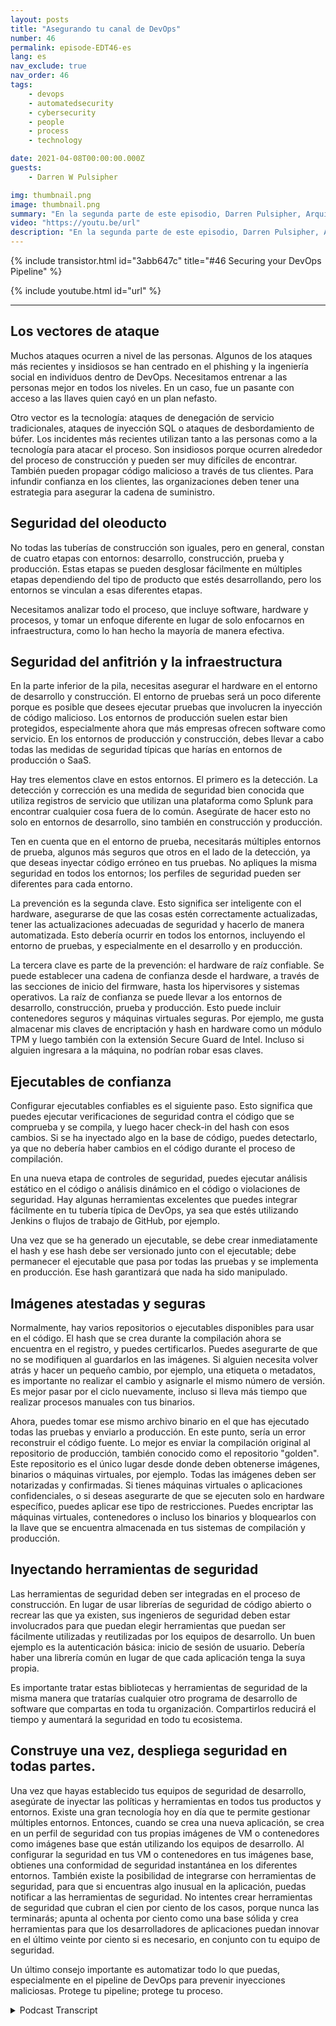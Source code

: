 ```yaml
---
layout: posts
title: "Asegurando tu canal de DevOps"
number: 46
permalink: episode-EDT46-es
lang: es
nav_exclude: true
nav_order: 46
tags:
    - devops
    - automatedsecurity
    - cybersecurity
    - people
    - process
    - technology

date: 2021-04-08T00:00:00.000Z
guests:
    - Darren W Pulsipher

img: thumbnail.png
image: thumbnail.png
summary: "En la segunda parte de este episodio, Darren Pulsipher, Arquitecto Jefe de Soluciones de Intel, brinda consejos prácticos para asegurar cada etapa del pipeline de DevOps, incluyendo la protección del hardware y las pilas de software con la raíz de confianza hardware, el escaneo de seguridad, los contenedores/máquinas virtuales atestadas y encriptadas, y más."
video: "https://youtu.be/url"
description: "En la segunda parte de este episodio, Darren Pulsipher, Arquitecto Jefe de Soluciones de Intel, brinda consejos prácticos para asegurar cada etapa del pipeline de DevOps, incluyendo la protección del hardware y las pilas de software con la raíz de confianza hardware, el escaneo de seguridad, los contenedores/máquinas virtuales atestadas y encriptadas, y más."
---
```


<div>
{% include transistor.html id="3abb647c" title="#46 Securing your DevOps Pipeline" %}

{% include youtube.html id="url" %}
</div>

---

## Los vectores de ataque

Muchos ataques ocurren a nivel de las personas. Algunos de los ataques más recientes y insidiosos se han centrado en el phishing y la ingeniería social en individuos dentro de DevOps. Necesitamos entrenar a las personas mejor en todos los niveles. En un caso, fue un pasante con acceso a las llaves quien cayó en un plan nefasto.

Otro vector es la tecnología: ataques de denegación de servicio tradicionales, ataques de inyección SQL o ataques de desbordamiento de búfer. Los incidentes más recientes utilizan tanto a las personas como a la tecnología para atacar el proceso. Son insidiosos porque ocurren alrededor del proceso de construcción y pueden ser muy difíciles de encontrar. También pueden propagar código malicioso a través de tus clientes. Para infundir confianza en los clientes, las organizaciones deben tener una estrategia para asegurar la cadena de suministro.

## Seguridad del oleoducto

No todas las tuberías de construcción son iguales, pero en general, constan de cuatro etapas con entornos: desarrollo, construcción, prueba y producción. Estas etapas se pueden desglosar fácilmente en múltiples etapas dependiendo del tipo de producto que estés desarrollando, pero los entornos se vinculan a esas diferentes etapas.

Necesitamos analizar todo el proceso, que incluye software, hardware y procesos, y tomar un enfoque diferente en lugar de solo enfocarnos en infraestructura, como lo han hecho la mayoría de manera efectiva.

## Seguridad del anfitrión y la infraestructura

En la parte inferior de la pila, necesitas asegurar el hardware en el entorno de desarrollo y construcción. El entorno de pruebas será un poco diferente porque es posible que desees ejecutar pruebas que involucren la inyección de código malicioso. Los entornos de producción suelen estar bien protegidos, especialmente ahora que más empresas ofrecen software como servicio. En los entornos de producción y construcción, debes llevar a cabo todas las medidas de seguridad típicas que harías en entornos de producción o SaaS.

Hay tres elementos clave en estos entornos. El primero es la detección. La detección y corrección es una medida de seguridad bien conocida que utiliza registros de servicio que utilizan una plataforma como Splunk para encontrar cualquier cosa fuera de lo común. Asegúrate de hacer esto no solo en entornos de desarrollo, sino también en construcción y producción.

Ten en cuenta que en el entorno de prueba, necesitarás múltiples entornos de prueba, algunos más seguros que otros en el lado de la detección, ya que deseas inyectar código erróneo en tus pruebas. No apliques la misma seguridad en todos los entornos; los perfiles de seguridad pueden ser diferentes para cada entorno.

La prevención es la segunda clave. Esto significa ser inteligente con el hardware, asegurarse de que las cosas estén correctamente actualizadas, tener las actualizaciones adecuadas de seguridad y hacerlo de manera automatizada. Esto debería ocurrir en todos los entornos, incluyendo el entorno de pruebas, y especialmente en el desarrollo y en producción.

La tercera clave es parte de la prevención: el hardware de raíz confiable. Se puede establecer una cadena de confianza desde el hardware, a través de las secciones de inicio del firmware, hasta los hipervisores y sistemas operativos. La raíz de confianza se puede llevar a los entornos de desarrollo, construcción, prueba y producción. Esto puede incluir contenedores seguros y máquinas virtuales seguras. Por ejemplo, me gusta almacenar mis claves de encriptación y hash en hardware como un módulo TPM y luego también con la extensión Secure Guard de Intel. Incluso si alguien ingresara a la máquina, no podrían robar esas claves.

## Ejecutables de confianza

Configurar ejecutables confiables es el siguiente paso. Esto significa que puedes ejecutar verificaciones de seguridad contra el código que se comprueba y se compila, y luego hacer check-in del hash con esos cambios. Si se ha inyectado algo en la base de código, puedes detectarlo, ya que no debería haber cambios en el código durante el proceso de compilación.

En una nueva etapa de controles de seguridad, puedes ejecutar análisis estático en el código o análisis dinámico en el código o violaciones de seguridad. Hay algunas herramientas excelentes que puedes integrar fácilmente en tu tubería típica de DevOps, ya sea que estés utilizando Jenkins o flujos de trabajo de GitHub, por ejemplo.

Una vez que se ha generado un ejecutable, se debe crear inmediatamente el hash y ese hash debe ser versionado junto con el ejecutable; debe permanecer el ejecutable que pasa por todas las pruebas y se implementa en producción. Ese hash garantizará que nada ha sido manipulado.

## Imágenes atestadas y seguras

Normalmente, hay varios repositorios o ejecutables disponibles para usar en el código. El hash que se crea durante la compilación ahora se encuentra en el registro, y puedes certificarlos. Puedes asegurarte de que no se modifiquen al guardarlos en las imágenes. Si alguien necesita volver atrás y hacer un pequeño cambio, por ejemplo, una etiqueta o metadatos, es importante no realizar el cambio y asignarle el mismo número de versión. Es mejor pasar por el ciclo nuevamente, incluso si lleva más tiempo que realizar procesos manuales con tus binarios.

Ahora, puedes tomar ese mismo archivo binario en el que has ejecutado todas las pruebas y enviarlo a producción. En este punto, sería un error reconstruir el código fuente. Lo mejor es enviar la compilación original al repositorio de producción, también conocido como el repositorio "golden". Este repositorio es el único lugar desde donde deben obtenerse imágenes, binarios o máquinas virtuales, por ejemplo. Todas las imágenes deben ser notarizadas y confirmadas. Si tienes máquinas virtuales o aplicaciones confidenciales, o si deseas asegurarte de que se ejecuten solo en hardware específico, puedes aplicar ese tipo de restricciones. Puedes encriptar las máquinas virtuales, contenedores o incluso los binarios y bloquearlos con la llave que se encuentra almacenada en tus sistemas de compilación y producción.

## Inyectando herramientas de seguridad

Las herramientas de seguridad deben ser integradas en el proceso de construcción. En lugar de usar librerías de seguridad de código abierto o recrear las que ya existen, sus ingenieros de seguridad deben estar involucrados para que puedan elegir herramientas que puedan ser fácilmente utilizadas y reutilizadas por los equipos de desarrollo. Un buen ejemplo es la autenticación básica: inicio de sesión de usuario. Debería haber una librería común en lugar de que cada aplicación tenga la suya propia.

Es importante tratar estas bibliotecas y herramientas de seguridad de la misma manera que tratarías cualquier otro programa de desarrollo de software que compartas en toda tu organización. Compartirlos reducirá el tiempo y aumentará la seguridad en todo tu ecosistema.

## Construye una vez, despliega seguridad en todas partes.

Una vez que hayas establecido tus equipos de seguridad de desarrollo, asegúrate de inyectar las políticas y herramientas en todos tus productos y entornos. Existe una gran tecnología hoy en día que te permite gestionar múltiples entornos. Entonces, cuando se crea una nueva aplicación, se crea en un perfil de seguridad con tus propias imágenes de VM o contenedores como imágenes base que están utilizando los equipos de desarrollo. Al configurar la seguridad en tus VM o contenedores en tus imágenes base, obtienes una conformidad de seguridad instantánea en los diferentes entornos. También existe la posibilidad de integrarse con herramientas de seguridad, para que si encuentras algo inusual en la aplicación, puedas notificar a las herramientas de seguridad. No intentes crear herramientas de seguridad que cubran el cien por ciento de los casos, porque nunca las terminarás; apunta al ochenta por ciento como una base sólida y crea herramientas para que los desarrolladores de aplicaciones puedan innovar en el último veinte por ciento si es necesario, en conjunto con tu equipo de seguridad.

Un último consejo importante es automatizar todo lo que puedas, especialmente en el pipeline de DevOps para prevenir inyecciones maliciosas. Protege tu pipeline; protege tu proceso.



<details>
<summary> Podcast Transcript </summary>

<p></p>

</details>
